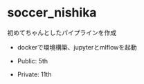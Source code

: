 # soccer_nishika

初めてちゃんとしたパイプラインを作成
  - dockerで環境構築、jupyterとmlflowを起動
  

- Public: 5th
- Private: 11th
